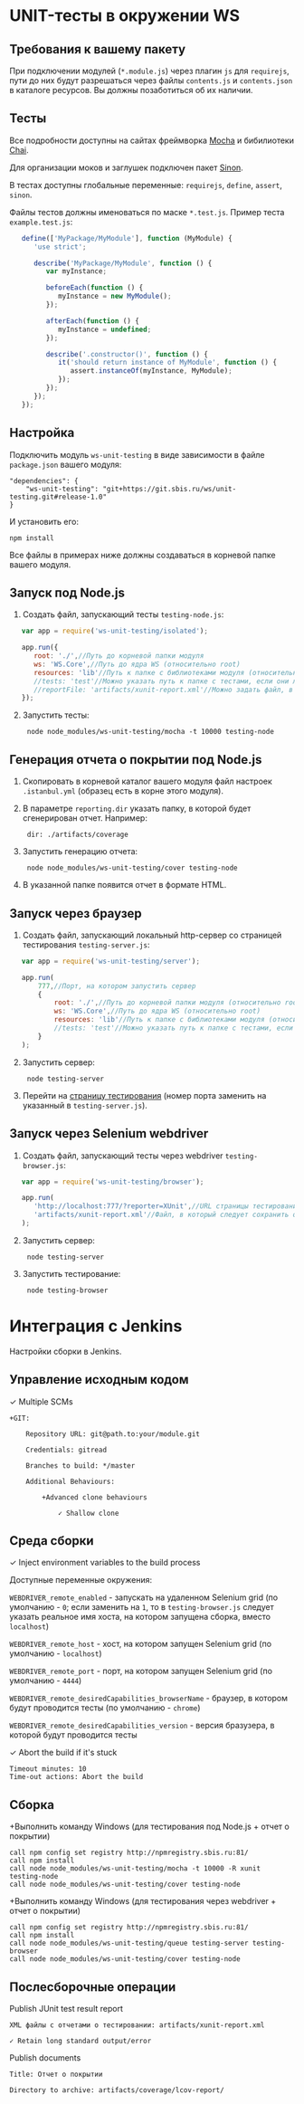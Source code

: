 # UNIT-тесты в окружении WS

## Требования к вашему пакету
При подключении модулей (`*.module.js`) через плагин `js` для `requirejs`, пути до них будут разрешаться через файлы `contents.js` и `contents.json` в каталоге ресурсов. Вы должны позаботиться об их наличии.

## Тесты
Все подробности доступны на сайтах фреймворка [Mocha](https://mochajs.org/) и бибилиотеки [Chai](http://chaijs.com/).

Для организации моков и заглушек подключен пакет [Sinon](http://sinonjs.org/).

В тестах доступны глобальные переменные: `requirejs`, `define`, `assert`, `sinon`.

Файлы тестов должны именоваться по маске `*.test.js`. Пример теста `example.test.js`:

```javascript
   define(['MyPackage/MyModule'], function (MyModule) {
      'use strict';

      describe('MyPackage/MyModule', function () {
         var myInstance;

         beforeEach(function () {
            myInstance = new MyModule();
         });

         afterEach(function () {
            myInstance = undefined;
         });

         describe('.constructor()', function () {
            it('should return instance of MyModule', function () {
               assert.instanceOf(myInstance, MyModule);
            });
         });
      });
   });
```

## Настройка
Подключить модуль `ws-unit-testing` в виде зависимости в файле `package.json` вашего модуля:

    "dependencies": {
        "ws-unit-testing": "git+https://git.sbis.ru/ws/unit-testing.git#release-1.0"
    }

И установить его:

    npm install

Все файлы в примерах ниже должны создаваться в корневой папке вашего модуля.

## Запуск под Node.js
1. Создать файл, запускающий тесты `testing-node.js`:

```javascript
   var app = require('ws-unit-testing/isolated');

   app.run({
      root: './',//Путь до корневой папки модуля
      ws: 'WS.Core',//Путь до ядра WS (относительно root)
      resources: 'lib'//Путь к папке с библиотеками модуля (относительно root)
      //tests: 'test'//Можно указать путь к папке с тестами, если они лежат отдельно (относительно root)
      //reportFile: 'artifacts/xunit-report.xml'//Можно задать файл, в который следует сохранить отчет (относительно root)
   });
```

2. Запустить тесты:

        node node_modules/ws-unit-testing/mocha -t 10000 testing-node

## Генерация отчета о покрытии под Node.js
1. Скопировать в корневой каталог вашего модуля файл настроек `.istanbul.yml` (образец есть в корне этого модуля).
2. В параметре `reporting.dir` указать папку, в которой будет сгенерирован отчет. Например:

        dir: ./artifacts/coverage

3. Запустить генерацию отчета:

        node node_modules/ws-unit-testing/cover testing-node

4. В указанной папке появится отчет в формате HTML.

## Запуск через браузер
1. Создать файл, запускающий локальный http-сервер со страницей тестирования `testing-server.js`:

```javascript
   var app = require('ws-unit-testing/server');

   app.run(
       777,//Порт, на котором запустить сервер
       {
           root: './',//Путь до корневой папки модуля (относительно root)
           ws: 'WS.Core',//Путь до ядра WS (относительно root)
           resources: 'lib'//Путь к папке с библиотеками модуля (относительно root)
           //tests: 'test'//Можно указать путь к папке с тестами, если они лежат отдельно (относительно root)
       }
   );
```

2. Запустить сервер:

        node testing-server

3. Перейти на [страницу тестирования](http://localhost:777/) (номер порта заменить на указанный в `testing-server.js`).

## Запуск через Selenium webdriver
1. Создать файл, запускающий тесты через webdriver `testing-browser.js`:

```javascript
   var app = require('ws-unit-testing/browser');

   app.run(
      'http://localhost:777/?reporter=XUnit',//URL страницы тестирования, который будет доступен через запущенный testing-server.js
      'artifacts/xunit-report.xml'//Файл, в который следует сохранить отчет
   );
```


2. Запустить сервер:

        node testing-server

3. Запустить тестирование:

        node testing-browser


# Интеграция с Jenkins
Настройки сборки в Jenkins.

## Управление исходным кодом
✓ Multiple SCMs

    +GIT:

        Repository URL: git@path.to:your/module.git

        Credentials: gitread

        Branches to build: */master

        Additional Behaviours:

            +Advanced clone behaviours

                ✓ Shallow clone

## Среда сборки
✓ Inject environment variables to the build process

Доступные переменные окружения:

`WEBDRIVER_remote_enabled` - запускать на удаленном Selenium grid (по умолчанию - `0`; если заменить на `1`, то в `testing-browser.js` следует указать реальное имя хоста, на котором запущена сборка, вместо `localhost`)

`WEBDRIVER_remote_host` - хост, на котором запущен Selenium grid (по умолчанию - `localhost`)

`WEBDRIVER_remote_port` - порт, на котором запущен Selenium grid (по умолчанию - `4444`)

`WEBDRIVER_remote_desiredCapabilities_browserName` - браузер, в котором будут проводится тесты (по умолчанию - `chrome`)

`WEBDRIVER_remote_desiredCapabilities_version` - версия бразузера, в которой будут проводится тесты

✓ Abort the build if it's stuck

    Timeout minutes: 10
    Time-out actions: Abort the build

## Сборка
+Выполнить команду Windows (для тестирования под Node.js + отчет о покрытии)

    call npm config set registry http://npmregistry.sbis.ru:81/
    call npm install
    call node node_modules/ws-unit-testing/mocha -t 10000 -R xunit testing-node
    call node node_modules/ws-unit-testing/cover testing-node

+Выполнить команду Windows (для тестирования через webdriver + отчет о покрытии)

    call npm config set registry http://npmregistry.sbis.ru:81/
    call npm install
    call node node_modules/ws-unit-testing/queue testing-server testing-browser
    call node node_modules/ws-unit-testing/cover testing-node

## Послесборочные операции
Publish JUnit test result report

    XML файлы с отчетами о тестировании: artifacts/xunit-report.xml

    ✓ Retain long standard output/error

Publish documents

    Title: Отчет о покрытии

    Directory to archive: artifacts/coverage/lcov-report/
